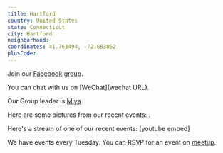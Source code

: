 ```yaml
---
title: Hartford
country: United States
state: Connecticut
city: Hartford
neighborhood: 
coordinates: 41.763494, -72.683052
plusCode:
---
```

Join our [Facebook group](https://www.facebook.com/groups/free.code.camp.hartford.connecticut).

You can chat with us on [WeChat](wechat URL).

Our Group leader is [Miya](freecodecamp.org/miya)

Here are some pictures from our recent events:
![]().

Here's a stream of one of our recent events:
[youtube embed]

We have events every Tuesday. You can RSVP for an event on [meetup](meetupurl).
